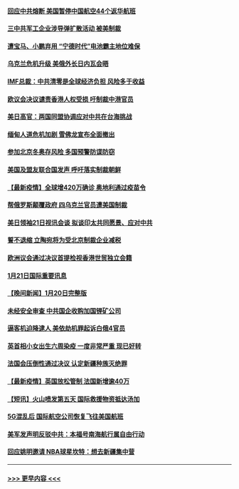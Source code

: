 #### [回应中共熔断 美国暂停中国航空44个返华航班](../pages/prog202/a103327175.md?t=01220700) 
#### [三中共军工企业涉导弹扩散活动 被美制裁](../pages/prog202/a103327161.md?t=01220700) 
#### [遭宝马、小鹏弃用 “宁德时代”电池霸主地位难保](../pages/prog202/a103327083.md?t=01220700) 
#### [乌克兰危机升级 美俄外长日内瓦会晤](../pages/prog202/a103327155.md?t=01220700) 
#### [IMF总裁：中共清零是全球经济负担 风险多于收益](../pages/prog202/a103326981.md?t=01220700) 
#### [欧议会决议谴责香港人权受损 吁制裁中港官员](../pages/prog202/a103327084.md?t=01220700) 
#### [美日高官：两国同盟协调应对中共在台海挑战](../pages/prog202/a103326914.md?t=01220700) 
#### [缅甸人道危机加剧 雪佛龙宣布全面撤出](../pages/prog202/a103326898.md?t=01220700) 
#### [参加北京冬奥存风险 多国预警防谍防窃](../pages/prog202/a103327026.md?t=01220700) 
#### [美国及盟友联合国发声 呼吁落实制裁朝鲜](../pages/prog202/a103327007.md?t=01220700) 
#### [【最新疫情】全球增420万确诊 奥地利通过疫苗令](../pages/prog202/a103327030.md?t=01220700) 
#### [帮俄罗斯颠覆政府 四乌克兰官员遭美国制裁](../pages/prog202/a103327013.md?t=01220700) 
#### [美日领袖21日视讯会谈 拟谈印太共同愿景、应对中共](../pages/prog202/a103326920.md?t=01220700) 
#### [誓不退缩 立陶宛将为受北京制裁企业减税](../pages/prog202/a103326723.md?t=01220700) 
#### [欧洲议会通过决议首提检视香港世贸独立会籍](../pages/prog202/a103326810.md?t=01220700) 
#### [1月21日国际重要讯息](../pages/prog202/a103326745.md?t=01220700) 
#### [【晚间新闻】1月20日完整版](../pages/prog202/a103326440.md?t=01220700) 
#### [未经安全审查 中共国企收购加国锂矿公司](../pages/prog202/a103324411.md?t=01220700) 
#### [逼客机迫降逮人 美依劫机罪起诉白俄4官员](../pages/prog202/a103326547.md?t=01220700) 
#### [英首相小女出生六周染疫 一度非常严重 现已好转](../pages/prog202/a103326472.md?t=01220700) 
#### [法国会压倒性通过决议 认定新疆种族灭绝罪](../pages/prog202/a103326181.md?t=01220700) 
#### [【最新疫情】英国放松管制 法国新增逾40万](../pages/prog202/a103326120.md?t=01220700) 
#### [【短讯】火山喷发第五天 国际救援物资抵达汤加](../pages/prog202/a103326094.md?t=01220700) 
#### [5G混乱后 国际航空公司恢复飞往美国航班](../pages/prog202/a103326020.md?t=01220700) 
#### [美军发声明反驳中共：本福号南海航行属自由行动](../pages/prog202/a103326064.md?t=01220700) 
#### [回应姚明邀请 NBA球星坎特：想去新疆集中营](../pages/prog202/a103326051.md?t=01220700) 

----
#### [ >>> 更早内容 <<< ](../indexes/prog202-earlier.md)
